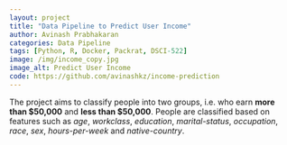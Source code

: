 ```yaml
---
layout: project
title: "Data Pipeline to Predict User Income"
author: Avinash Prabhakaran
categories: Data Pipeline
tags: [Python, R, Docker, Packrat, DSCI-522]
image: /img/income_copy.jpg
image_alt: Predict User Income
code: https://github.com/avinashkz/income-prediction
---
```


The project aims to classify people into two groups, i.e. who earn **more than $50,000** and **less than $50,000**. People are classified based on features such as *age*, *workclass*, *education*, *marital-status*, *occupation*, *race*, *sex*, *hours-per-week* and *native-country*.
